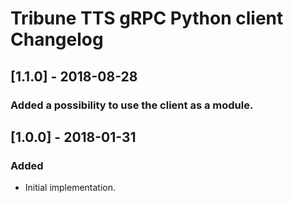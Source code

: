 # Tribune TTS gRPC Python client Changelog

## [1.1.0] - 2018-08-28
### Added a possibility to use the client as a module.

## [1.0.0] - 2018-01-31
### Added
- Initial implementation.
